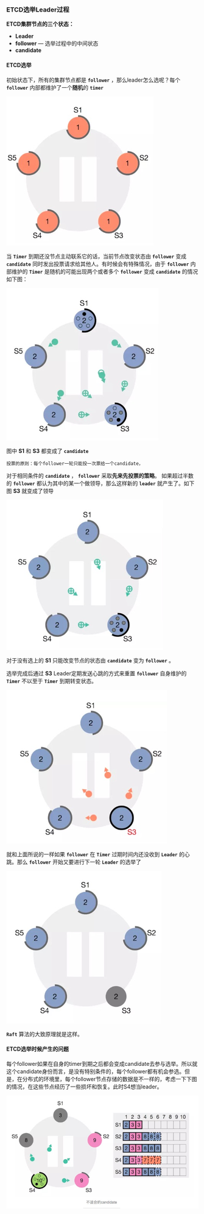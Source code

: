 ### ETCD选举Leader过程

**ETCD集群节点的三个状态：**

- **Leader**
- **follower** — 选举过程中的中间状态
- **candidate**

#### ETCD选举

初始状态下，所有的集群节点都是 **`follower`** ，那么leader怎么选呢？每个 **`follower`** 内部都维护了一个**随机**的 **`timer`** 

![图](https://github.com/mxsm/document/blob/master/image/cache/ETCD/etcd%E9%80%89%E4%B8%BE%E5%88%9D%E5%A7%8B%E8%BF%87%E7%A8%8B.jpg?raw=true)

当 **`Timer`** 到期还没节点主动联系它的话，当前节点改变状态由 **`follower`** 变成 **`candidate`** 同时发出投票请求给其他人。有时候会有特殊情况，由于 **`follower`** 内部维护的 **`Timer`** 是随机的可能出现两个或者多个 **`follower`** 变成 **`candidate`** 的情况如下图：

![图](https://github.com/mxsm/document/blob/master/image/cache/ETCD/etcd%E9%80%89%E4%B8%BE%E6%8A%95%E7%A5%A8%E8%BF%87%E7%A8%8B.jpg?raw=true)

图中 **S1** 和 **S3** 都变成了 **`candidate`** 

```
投票的原则：每个follower一轮只能投一次票给一个candidate，
```

对于相同条件的 **`candidate`** ， **`follower`** 采取**先来先投票的策略**。 如果超过半数的 **`follower`** 都认为其中的某一个做领导，那么这样新的 **`leader`** 就产生了。如下图 **S3** 就变成了领导

![图](https://github.com/mxsm/document/blob/master/image/cache/ETCD/etcd%E5%87%BA%E7%8E%B0%E4%B8%A4%E4%B8%AA%E5%80%99%E9%80%89%E8%80%85%E7%9A%84%E8%A7%A3%E5%86%B3%E8%BF%87%E7%A8%8B.jpg?raw=true)

对于没有选上的 **S1** 只能改变节点的状态由 **`candidate`** 变为 **`follower`** 。

选举完成后通过 **S3** Leader定期发送心跳的方式来重置 **`follower`** 自身维护的 **`Timer`**  不以至于 **`Timer`** 到期转变状态。

![图解](https://github.com/mxsm/document/blob/master/image/cache/ETCD/Etcdleader%E7%9A%84%E7%BB%B4%E6%8C%81%E8%BF%87%E7%A8%8B.jpg?raw=true)

就和上面所说的一样如果 **`follower`** 在 **`Timer`** 过期时间内还没收到 **`Leader`** 的心跳。那么 **`follower`** 开始又要进行下一轮 **`Leader`** 的选举了

![图](https://github.com/mxsm/document/blob/master/image/cache/ETCD/leader%E5%87%BA%E9%97%AE%E9%A2%98%E5%86%8D%E4%B8%80%E6%AC%A1%E9%80%89%E4%B8%BE%E8%BF%87%E7%A8%8B.jpg?raw=true)

**`Raft`** 算法的大致原理就是这样。

#### ETCD选举时候产生的问题

每个follower如果在自身的timer到期之后都会变成candidate去参与选举。所以就这个candidate身份而言，是没有特别条件的，每个follower都有机会参选。但是，在分布式的环境里，每个follower节点存储的数据是不一样的，考虑一下下图的情况，在这些节点经历了一些损坏和恢复。此时S4想当leader。

![图](https://github.com/mxsm/document/blob/master/image/cache/ETCD/%E9%80%89%E4%B8%BE%E8%BF%87%E7%A8%8B%E4%B8%AD%E4%B8%8D%E5%90%88%E9%80%82%E7%9A%84%E5%80%99%E9%80%89%E8%80%85%E5%A4%84%E7%90%86.jpg?raw=true)


